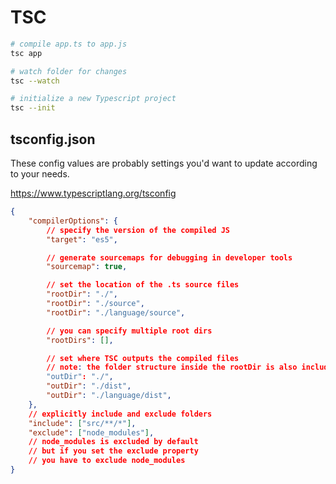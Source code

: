 # TSC

```bash
# compile app.ts to app.js
tsc app

# watch folder for changes
tsc --watch

# initialize a new Typescript project
tsc --init
```

## tsconfig.json

These config values are probably settings you'd want to update according to your needs.

https://www.typescriptlang.org/tsconfig

```json
{
    "compilerOptions": {
        // specify the version of the compiled JS
        "target": "es5",

        // generate sourcemaps for debugging in developer tools
        "sourcemap": true,

        // set the location of the .ts source files
        "rootDir": "./",
        "rootDir": "./source",
        "rootDir": "./language/source",

        // you can specify multiple root dirs
        "rootDirs": [],

        // set where TSC outputs the compiled files
        // note: the folder structure inside the rootDir is also included
        "outDir": "./",
        "outDir": "./dist",
        "outDir": "./language/dist",
    },
    // explicitly include and exclude folders
    "include": ["src/**/*"],
    "exclude": ["node_modules"],
    // node_modules is excluded by default
    // but if you set the exclude property
    // you have to exclude node_modules
}
```

